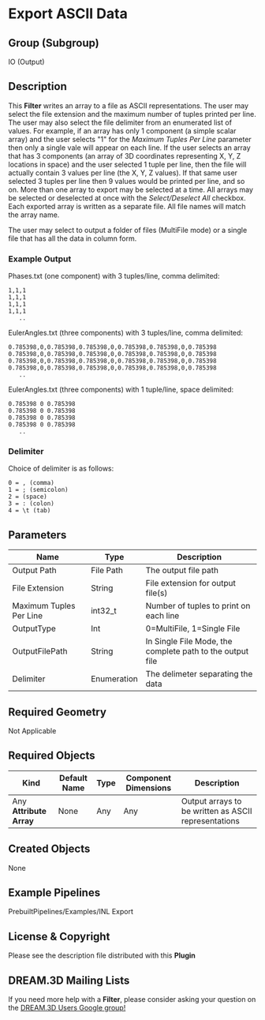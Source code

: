 # Export ASCII Data #

## Group (Subgroup) ##

IO (Output)

## Description ##

This **Filter** writes an array to a file as ASCII representations. The user may select the file extension and the maximum number of tuples printed per line. The user may also select the file delimiter from an enumerated list of values.  For example, if an array has only 1 component (a simple scalar array) and the user selects "1" for the _Maximum Tuples Per Line_ parameter then only a single vale will appear on each line. If the user selects an array that has 3 components (an array of 3D coordinates representing X, Y, Z locations in space) and the user selected 1 tuple per line, then the file will actually contain 3 values per line (the X, Y, Z values). If that same user selected 3 tuples per line then 9 values would be printed per line, and so on. More than one array to export may be selected at a time. All arrays may be selected or deselected at once with the _Select/Deselect All_ checkbox.  Each exported array is written as a separate file.  All file names will match the array name.

The user may select to output a folder of files (MultiFile mode) or a single file that has all the data in column form.


### Example Output ###

Phases.txt (one component) with 3 tuples/line, comma delimited:

	1,1,1
	1,1,1
	1,1,1
	1,1,1
	   ..

EulerAngles.txt (three components) with 3 tuples/line, comma delimited:

	0.785398,0,0.785398,0.785398,0,0.785398,0.785398,0,0.785398
	0.785398,0,0.785398,0.785398,0,0.785398,0.785398,0,0.785398
	0.785398,0,0.785398,0.785398,0,0.785398,0.785398,0,0.785398
	0.785398,0,0.785398,0.785398,0,0.785398,0.785398,0,0.785398
	   ..

EulerAngles.txt (three components) with 1 tuple/line, space delimited:

	0.785398 0 0.785398
	0.785398 0 0.785398
	0.785398 0 0.785398
	0.785398 0 0.785398
	   ..

### Delimiter ###

Choice of delimiter is as follows:

    0 = , (comma)
    1 = ; (semicolon)
    2 = (space)
    3 = : (colon)
    4 = \t (tab)

## Parameters ##

| Name             | Type | Description |
|------------------|------|-------------|
| Output Path      | File Path | The output file path |
| File Extension   | String | File extension for output file(s) |
| Maximum Tuples Per Line | int32_t | Number of tuples to print on each line |
| OutputType       | Int  | 0=MultiFile, 1=Single File |
| OutputFilePath   | String | In Single File Mode, the complete path to the output file |
| Delimiter        | Enumeration | The delimeter separating the data |

## Required Geometry ##

Not Applicable

## Required Objects ##

| Kind | Default Name | Type | Component Dimensions | Description |
|------|--------------|------|----------------------|-------------|
| Any **Attribute Array** | None | Any | Any | Output arrays to be written as ASCII representations |

## Created Objects ##

None

## Example Pipelines ##

PrebuiltPipelines/Examples/INL Export

## License & Copyright ##

Please see the description file distributed with this **Plugin**

## DREAM.3D Mailing Lists ##

If you need more help with a **Filter**, please consider asking your question on the [DREAM.3D Users Google group!](https://groups.google.com/forum/?hl=en#!forum/dream3d-users)


